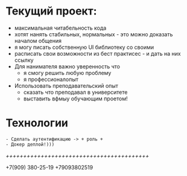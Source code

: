 # Текущий проект:
- максимальная читабельность кода
- хотят нанять стабильных, нормальных - это можно доказать началом общения
- я могу писать собственную UI библиотеку со своими    
- расписать свои возможности из бест практисес - и дать на них ссылку
- Для нанимателя важно уверенность что 
    - я смогу решить любую проблему
    - я профессионалопыт
- Использовать преподавательский опыт
    - сказать что преподавал в университете
    - выставить вфмыу обучающим проетом!

# Технологии
    - Сделать аутентификацию -> + роль + 
    - Докер деплой!)))






_+++++++++++++++++++++++++++++++++++++++++_

+7(909) 380-25-19
+79093802519